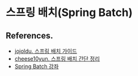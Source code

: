 # 스프링 배치(Spring Batch)


## References.

- [jojoldu. 스프링 배치 가이드](https://jojoldu.tistory.com/324?category=902551)
- [cheese10yun. 스프링 배치 간단 정리](https://cheese10yun.github.io/spring-batch-basic/)
- [Spring Batch 강좌](https://www.fwantastic.com/p/spring-batch.html)
